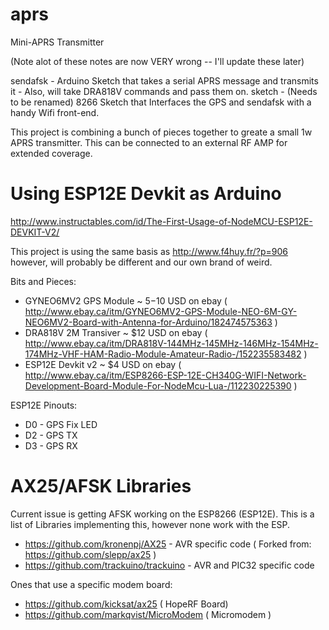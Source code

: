 # aprs
Mini-APRS Transmitter

(Note alot of these notes are now VERY wrong -- I'll update these later)

sendafsk - Arduino Sketch that takes a serial APRS message and transmits it - Also, will take DRA818V commands and pass them on. 
sketch - (Needs to be renamed) 8266 Sketch that Interfaces the GPS and sendafsk with a handy Wifi front-end. 

This project is combining a bunch of pieces together to greate a small 1w APRS transmitter. This can be connected to an external RF AMP for extended coverage. 

# Using ESP12E Devkit as Arduino

http://www.instructables.com/id/The-First-Usage-of-NodeMCU-ESP12E-DEVKIT-V2/

This project is using the same basis as http://www.f4huy.fr/?p=906 however, will probably be different and our own brand of weird. 

Bits and Pieces:
- GYNEO6MV2 GPS Module ~ $5-$10 USD on ebay ( http://www.ebay.ca/itm/GYNEO6MV2-GPS-Module-NEO-6M-GY-NEO6MV2-Board-with-Antenna-for-Arduino/182474575363 )
- DRA818V 2M Transiver ~ $12 USD on ebay ( http://www.ebay.ca/itm/DRA818V-144MHz-145MHz-146MHz-154MHz-174MHz-VHF-HAM-Radio-Module-Amateur-Radio-/152235583482 )
- ESP12E Devkit v2 ~ $4 USD on ebay ( http://www.ebay.ca/itm/ESP8266-ESP-12E-CH340G-WIFI-Network-Development-Board-Module-For-NodeMcu-Lua-/112230225390 )

ESP12E Pinouts:
- D0 - GPS Fix LED
- D2 - GPS TX
- D3 - GPS RX

# AX25/AFSK Libraries

Current issue is getting AFSK working on the ESP8266 (ESP12E). This is a list of Libraries implementing this, however none work with the ESP.
- https://github.com/kronenpj/AX25 - AVR specific code ( Forked from: https://github.com/slepp/ax25 )
- https://github.com/trackuino/trackuino - AVR and PIC32 specific code

Ones that use a specific modem board:
- https://github.com/kicksat/ax25 ( HopeRF Board)
- https://github.com/markqvist/MicroModem ( Micromodem )
